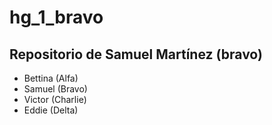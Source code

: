 # hg_1_bravo

## Repositorio de Samuel Martínez (bravo)

- Bettina (Alfa)
- Samuel (Bravo)
- Victor (Charlie)
- Eddie (Delta)
